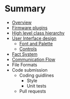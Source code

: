 # Summary

* [Overview](README.md)
* [Firmware plugins](FirmwarePlugin.md)
* [High level class hierarchy](ClassHierarchy.md)
* [User Interface design](UIDesign.md)
  * [Font and Palette](FontPalette.md)
  * [Controls](UIControls.md)
* [Fact System](FactSystem.md)
* [Communication Flow](CommunicationFlow.md)
* File Formats
* Code submission
  * Coding guidlines
    * Style
    * Unit tests
  * Pull requests